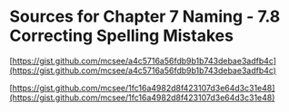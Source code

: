 # Sources for Chapter 7 Naming - 7.8 Correcting Spelling Mistakes


[https://gist.github.com/mcsee/a4c5716a56fdb9b1b743debae3adfb4c](https://gist.github.com/mcsee/a4c5716a56fdb9b1b743debae3adfb4c)

[https://gist.github.com/mcsee/1fc16a4982d8f423107d3e64d3c31e48](https://gist.github.com/mcsee/1fc16a4982d8f423107d3e64d3c31e48)